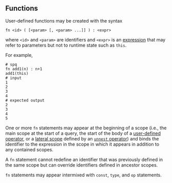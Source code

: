 ## Functions

User-defined functions may be created with the syntax
```
fn <id> ( [<param> [, <param> ...]] ) : <expr>
```
where `<id>` and `<param>` are identifiers and `<expr>` is an
[expression](expressions.md) that may refer to parameters but not to runtime
state such as `this`.

For example,
```mdtest-spq
# spq
fn add1(n) : n+1
add1(this)
# input
1
2
3
4
# expected output
2
3
4
5
```

One or more `fn` statements may appear at the beginning of a scope
(i.e., the main scope at the start of a query,
the start of the body of a [user-defined operator](#operator-statements),
or a [lateral scope](lateral-subqueries.md/#lateral-scope)
defined by an [`unnest` operator](operators/unnest.md))
and binds the identifier to the expression in the scope in which it appears in addition
to any contained scopes.

A `fn` statement cannot redefine an identifier that was previously defined in the same
scope but can override identifiers defined in ancestor scopes.

`fn` statements may appear intermixed with `const`, `type`, and `op` statements.
